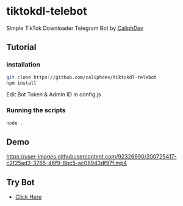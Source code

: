 # tiktokdl-telebot
Simple TikTok Downloader Telegram Bot by [CaliphDev](https://caliph.my.id)

## Tutorial
### installation
```sh
git clone https://github.com/caliphdev/tiktokdl-telebot
npm install
```
Edit Bot Token & Admin ID in config.js
### Running the scripts
```sh
node .
```
## Demo
https://user-images.githubusercontent.com/92326690/200725417-c2f25ad3-3785-46f9-8bc5-ac08943df97f.mp4

## Try Bot
* [Click Here](https://TikTokDwnlderBot.t.me)


